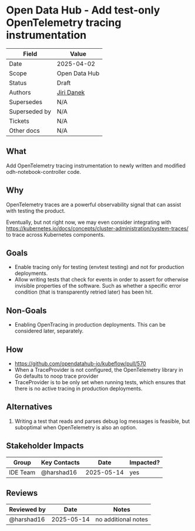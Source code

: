 # Open Data Hub - Add test-only OpenTelemetry tracing instrumentation


| Field          | Value                                                       |
| -------------- | ----------------------------------------------------------- |
| Date           | 2025-04-02                                                  |
| Scope          | Open Data Hub                                               |
| Status         | Draft                                                       |
| Authors        | [Jiri Danek](@jiridanek)                                    |
| Supersedes     | N/A                                                         |
| Superseded by  | N/A                                                         |
| Tickets        | N/A                                                         |
| Other docs     | N/A                                                         |

## What

Add OpenTelemetry tracing instrumentation to newly written and modified odh-notebook-controller code.

## Why

OpenTelemetry traces are a powerful observability signal that can assist with testing the product. 

Eventually, but not right now, we may even consider integrating with https://kubernetes.io/docs/concepts/cluster-administration/system-traces/ to trace across Kubernetes components.

## Goals

* Enable tracing only for testing (envtest testing) and not for production deployments.
* Allow writing tests that check for events in order to assert for otherwise invisible properties of the software. Such as whether a specific error condition (that is transparently retried later) has been hit.

## Non-Goals

* Enabling OpenTracing in production deployments. This can be considered later, separately.

## How

* https://github.com/opendatahub-io/kubeflow/pull/570
* When a TraceProvider is not configured, the OpenTelemetry library in Go defaults to noop trace provider
* TraceProvider is to be only set when running tests, which ensures that there is no active tracing in production deployments.

## Alternatives

1. Writing a test that reads and parses debug log messages is feasible, but suboptimal when OpenTelemetry is also an option.

## Stakeholder Impacts

| Group                 | Key Contacts      | Date       | Impacted? |
|-----------------------|-------------------|------------|-----------|
| IDE Team              | @harshad16        | 2025-05-14       | yes|

## Reviews

| Reviewed by   | Date       | Notes |
|---------------|------------| ------|
| @harshad16  | 2025-05-14 | no additional notes |
